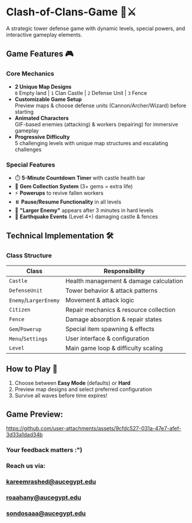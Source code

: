 # Clash-of-Clans-Game 🏰⚔️

A strategic tower defense game with dynamic levels, special powers, and interactive gameplay elements.

## Game Features 🎮

### Core Mechanics
- **2 Unique Map Designs**  
  `0` Empty land | `1` Clan Castle | `2` Defense Unit | `3` Fence
- **Customizable Game Setup**  
  Preview maps & choose defense units (Cannon/Archer/Wizard) before starting
- **Animated Characters**  
  GIF-based enemies (attacking) & workers (repairing) for immersive gameplay
- **Progressive Difficulty**  
  5 challenging levels with unique map structures and escalating challenges

### Special Features
- ⏱️ **5-Minute Countdown Timer** with castle health bar
- 💎 **Gem Collection System** (3+ gems = extra life)
- ⚡ **Powerups** to revive fallen workers
- ⏸️ **Pause/Resume Functionality** in all levels
- 🧟 **"Larger Enemy"** appears after 3 minutes in hard levels
- 🌋 **Earthquake Events** (Level 4+) damaging castle & fences

## Technical Implementation 🛠️

### Class Structure
| Class              | Responsibility                          |
|--------------------|-----------------------------------------|
| `Castle`           | Health management & damage calculation  |
| `DefenseUnit`      | Tower behavior & attack patterns        |
| `Enemy`/`LargerEnemy` | Movement & attack logic              |
| `Citizen`          | Repair mechanics & resource collection  |
| `Fence`            | Damage absorption & repair states       |
| `Gem`/`Powerup`    | Special item spawning & effects         |
| `Menu`/`Settings`  | User interface & configuration          |
| `Level`            | Main game loop & difficulty scaling     |

## How to Play 📖
1. Choose between **Easy Mode** (defaults) or **Hard**
2. Preview map designs and select preferred configuration
3. Survive all waves before time expires!

## Game Preview:

https://github.com/user-attachments/assets/9cfdc527-031a-47e7-afef-3d33a1dad34b


### Your feedback matters :") 
### Reach us via:
### kareemrashed@aucegypt.edu
### roaahany@aucegypt.edu
### sondosaaa@aucegypt.edu 
